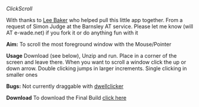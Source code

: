 *ClickScroll*

With thanks to [Lee Baker](http://leecbaker.com/) who helped pull this little app together.  From a request of Simon Judge at the Barnsley AT service. 
Please let me know (will AT e-wade.net) if you fork it or do anything fun with it

**Aim:**
To scroll the most foreground window with the Mouse/Pointer

**Usage**
Download (see below), Unzip and run.
Place in a corner of the screen and leave there. When you want to scroll a window click the up or down arrow. Double clicking jumps in larger increments. Single clicking in smaller ones


**Bugs:**
Not currently draggable with [dwellclicker](http://dwellclick.com) 

**Download**
To download the Final Build [click here](https://github.com/downloads/willwade/ClickScroll/ClickScroll.zip)